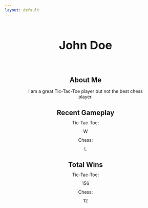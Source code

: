 ```yaml
---
layout: default
---
```


<html>
<style>
.profile-container {
  display: flex;
  flex-direction: column;
  align-items: center;
}
.profile-header {
  display: flex;
  align-items: center;
  margin-bottom: 20px;
}
.profile-header img {
  width: 150px;
  height: 150px;
  border-radius: 50%;
  margin-right: 20px;
}
.profile-header h1 {
  font-size: 36px;
  font-weight: bold;
}
.profile-info {
  width: 80%;
  text-align: center;
}
.profile-info h2 {
  margin-bottom: 10px;
}
.profile-info p {
  margin-bottom: 20px;
}
.profile-info li {
  list-style: none;
  margin-bottom: 10px;
}
</style>

<div class="profile-container">
  <div class="profile-header">
    <h1>John Doe</h1>
  </div>
  <div class="profile-info">
    <h2>About Me</h2>
    <p>I am a great Tic-Tac-Toe player but not the best chess player.</p>
    <h2>Recent Gameplay</h2>
      <li>Tic-Tac-Toe:</li> 
      <li>W</li>
      <li>Chess:</li> 
      <li>L</li>
    <h2>Total Wins</h2>
      <li>Tic-Tac-Toe:</li> 
      <li>
      156
      </li>
      <li>Chess:</li> 
      <li>12</li>